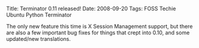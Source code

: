 Title: Terminator 0.11 released!
Date: 2008-09-20
Tags: FOSS Techie Ubuntu Python Terminator

The only new feature this time is X Session Management support, but there are also a few important bug fixes for things that crept into 0.10, and some updated/new translations.
